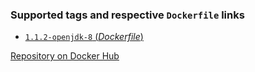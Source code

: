 ### Supported tags and respective `Dockerfile` links

-	[`1.1.2-openjdk-8` (*Dockerfile*)](https://github.com/igeolise/docker-sbt/blob/master/Dockerfile)

[Repository on Docker Hub](https://hub.docker.com/r/igeolise/sbt)
